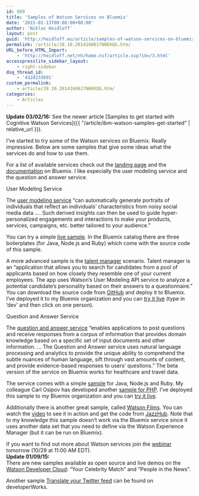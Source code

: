 ```yaml
---
id: 989
title: 'Samples of Watson Services on Bluemix'
date: '2015-01-13T00:00:00+00:00'
author: 'Niklas Heidloff'
layout: post
guid: 'http://heidloff.eu/article/samples-of-watson-services-on-bluemix/'
permalink: /article/28.10.2014160617NHEKQG.htm/
URL_before_HTML_Import:
    - 'http://heidloff.net/nh/home.nsf/article.xsp?id=/3.html'
accesspresslite_sidebar_layout:
    - right-sidebar
dsq_thread_id:
    - '4324233691'
custom_permalink:
    - article/28.10.2014160617NHEKQG.htm/
categories:
    - Articles
---
```


**Update 03/02/16:** See the newer article [Samples to get started with Cognitive Watson Services]({{ "/article/ibm-watson-samples-get-started" | relative_url }}).

 I’ve started to try some of the Watson services on Bluemix. Really impressive. Below are some samples that give some ideas what the services do and how to use them.

 For a list of available services check out the [landing page](https://ace.ng.bluemix.net/?cm_mmc=WatsonDeveloperCloud-_-LandingSite-_-x-_-UseInBluemix#/solutions/solution=watson&orgGuid=b099603f-1567-4a55-8d73-a0cce5d66983&spaceGuid=c3f6a130-f1c9-48ea-b630-4a7e607f1998) and the [documentation](https://www.ng.bluemix.net/docs/#services/services.html) on Bluemix. I like especially the user modeling service and the question and answer service.

 User Modeling Service

 The [user modeling service](https://www.ng.bluemix.net/docs/#services/UserModeling/index.html#gettingstarted) “can automatically generate portraits of individuals that reflect an individuals’ characteristics from noisy social media data …. Such derived insights can then be used to guide hyper-personalized engagements and interactions to make your products, services, campaigns, etc. better tailored to your audience.”

 You can try a simple [live sample](http://watson-um-demo.mybluemix.net/). In the Bluemix catalog there are three boilerplates (for Java, Node.js and Ruby) which come with the source code of this sample.

 A more advanced sample is the [talent manager](https://developer.ibm.com/bluemix/2014/10/17/building-java-ee-app-ibm-bluemix-using-watson-cloudant/) scenario. Talent manager is an “application that allows you to search for candidates from a pool of applicants based on how closely they resemble one of your current employees. The app uses Watson’s User Modeling API service to analyze a potential candidate’s personality based on their answers to a questionnaire.” You can download the source code from [GitHub](https://github.com/jsloyer/talent-manager/) and deploy it to Bluemix. I’ve deployed it to my Bluemix organization and you can [try it live](http://niktalent.mybluemix.net/) (type in ‘dev’ and then click on one person).

 Question and Answer Service

 The [question and answer service](https://www.ng.bluemix.net/docs/#services/QuestionAnswer/index.html#gettingstarted) “enables applications to post questions and receive responses from a corpus of information that provides domain knowledge based on a specific set of input documents and other information. … The Question and Answer service uses natural language processing and analytics to provide the unique ability to comprehend the subtle nuances of human language, sift through vast amounts of content, and provide evidence-based responses to users’ questions.” The beta version of the service on Bluemix works for healthcare and travel data.

 The service comes with a simple [sample](http://www.ibm.com/smarterplanet/us/en/ibmwatson/developercloud/doc/qaapi/index.html#sampleApp) for Java, Node.js and Ruby. My colleague Carl Osipov has developed another [sample for PHP](https://github.com/IBM-Bluemix/zendcon-2014-hackathon#ibm-watson-question-answering-qa-for-travel). I’ve deployed this sample to my Bluemix organization and you can [try it live](http://watson-qa-electrotypic-sublapsarianism.mybluemix.net/).

 Additionally there is another great sample, called [Watson Films](http://www.ibm.com/developerworks/cloud/library/cl-watson-films-bluemix-app/). You can watch the [video](http://youtu.be/r-HNSGt53wg) to see it in action and get the code from [JazzHub](https://hub.jazz.net/project/dimascio/WatsonFilmsDW). Note that to my knowledge this sample doesn’t work via the Bluemix service since it uses another data set that you need to define via the Watson Experience Manager (but it can be run on Bluemix).

 If you want to find out more about Watson services join the [webinar](http://ibm.biz/BuildWatsonapp-Blog) tomorrow (10/29 at 11:00 AM EDT).   
 **Update 01/09/15:**   
 There are new samples available as open source and live demos on the [Watson Developer Cloud](http://www.ibm.com/smarterplanet/us/en/ibmwatson/developercloud/gallery.html): “Your Celebrity Match” and “People in the News”.

Another sample [Translate your Twitter feed](http://www.ibm.com/developerworks/cloud/library/cl-watson-translatetwitter-app/index.html) can be found on developerWorks.